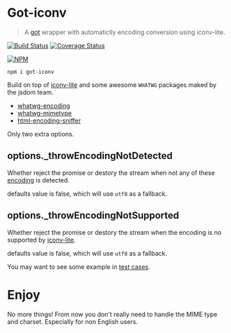 # Got-iconv

> A [got](https://github.com/sindresorhus/got) wrapper with automaticlly encoding conversion using iconv-lite.

[![Build Status](https://travis-ci.org/fengkx/got-iconv.svg?branch=master)](https://travis-ci.org/fengkx/got-iconv)
[![Coverage Status](https://coveralls.io/repos/github/fengkx/got-iconv/badge.svg?branch=master)](https://coveralls.io/github/fengkx/got-iconv?branch=master)

[![NPM](https://nodei.co/npm/got-iconv.png?downloads=true&downloadRank=true&stars=true)](https://nodei.co/npm/got-iconv/)

```$xslt
npm i got-iconv
```

Build on top of [iconv-lite](https://www.npmjs.com/package/iconv-lite) and some awesome `WHATWG` packages maked by the jsdom team.

- [whatwg-encoding](https://www.npmjs.com/package/whatwg-encoding)
- [whatwg-mimetype](https://www.npmjs.com/package/whatwg-mimetype)
- [html-encoding-sniffer](https://www.npmjs.com/package/html-encoding-sniffer)

Only two extra options.

## options._throwEncodingNotDetected

Whether reject the promise or destory the stream when not any of these [encoding](https://github.com/fengkx/whatwg-encoding-mapper) is detected.

defaults value is false, which will use `utf8` as a fallback.

## options._throwEncodingNotSupported

Whether reject the promise or destory the stream when the encoding is no supported by [iconv-lite](https://github.com/ashtuchkin/iconv-lite/wiki/Supported-Encodings).

defaults value is false, which will use `utf8` as a fallback.

You may want to see some example in [test cases](https://github.com/fengkx/got-iconv/blob/master/test/encoding-not-support.js).
# Enjoy
No more things! From now you don't really need to handle the MIME type and charset. Especially for non English users.
